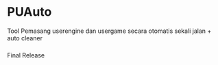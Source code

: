 # PUAuto
Tool Pemasang userengine dan usergame secara otomatis sekali jalan + auto cleaner

###
Final Release



